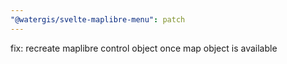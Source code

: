 ```yaml
---
"@watergis/svelte-maplibre-menu": patch
---
```


fix: recreate maplibre control object once map object is available
